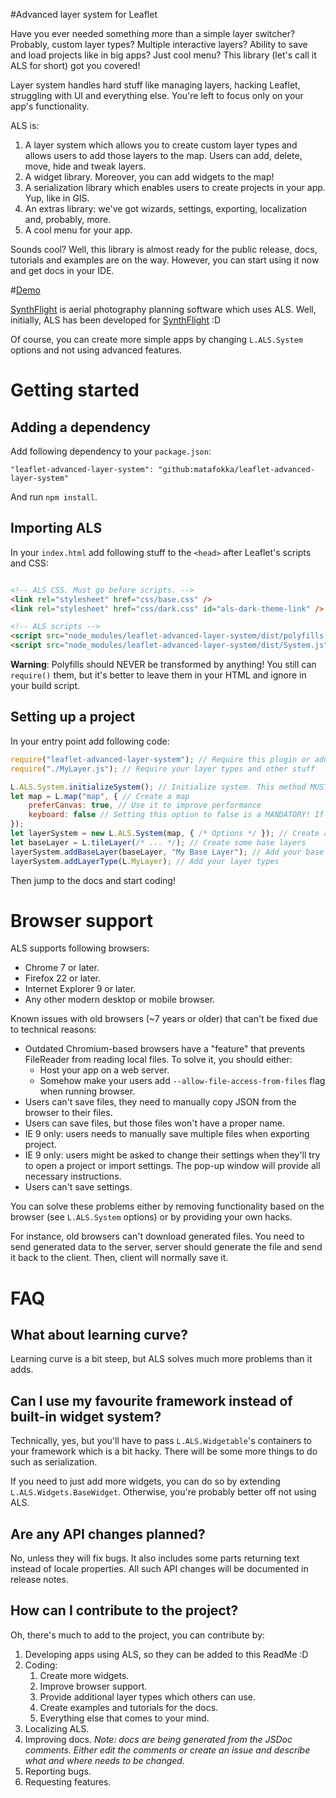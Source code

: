 <!-- This readme is for library. For readme for the docs, see README_DOCS.md -->

#Advanced layer system for Leaflet

Have you ever needed something more than a simple layer switcher? Probably, custom layer types? Multiple interactive layers? Ability to save and load projects like in big apps? Just cool menu? This library (let's call it ALS for short) got you covered!

Layer system handles hard stuff like managing layers, hacking Leaflet, struggling with UI and everything else. You're left to focus only on your app's functionality.

ALS is:

1. A layer system which allows you to create custom layer types and allows users to add those layers to the map. Users can add, delete, move, hide and tweak layers.
1. A widget library. Moreover, you can add widgets to the map!
1. A serialization library which enables users to create projects in your app. Yup, like in GIS.
1. An extras library: we've got wizards, settings, exporting, localization and, probably, more.
1. A cool menu for your app.

Sounds cool? Well, this library is almost ready for the public release, docs, tutorials and examples are on the way. However, you can start using it now and get docs in your IDE.

#[Demo](https://matafokka.github.io/SynthFlight)

[SynthFlight](https://matafokka.github.io/SynthFlight) is aerial photography planning software which uses ALS. Well, initially, ALS has been developed for [SynthFlight](https://matafokka.github.io/SynthFlight) :D

Of course, you can create more simple apps by changing `L.ALS.System` options and not using advanced features.

# Getting started

## Adding a dependency

Add following dependency to your `package.json`:

`"leaflet-advanced-layer-system": "github:matafokka/leaflet-advanced-layer-system"`

And run `npm install`.

## Importing ALS

In your `index.html` add following stuff to the `<head>` after Leaflet's scripts and CSS:

```html

<!-- ALS CSS. Must go before scripts. -->
<link rel="stylesheet" href="css/base.css" />
<link rel="stylesheet" href="css/dark.css" id="als-dark-theme-link" /> <!-- ID is required -->

<!-- ALS scripts -->
<script src="node_modules/leaflet-advanced-layer-system/dist/polyfills.js"></script> <!-- Polyfills, must go before ALS -->
<script src="node_modules/leaflet-advanced-layer-system/dist/System.js"></script> <!-- ALS entry point. Alternatively, you can require it in your main script -->
```

**Warning**: Polyfills should NEVER be transformed by anything! You still can `require()` them, but it's better to leave them in your HTML and ignore in your build script.

## Setting up a project

In your entry point add following code:
```JavaScript
require("leaflet-advanced-layer-system"); // Require this plugin or add it to your .html page via "script" tag as has been shown above
require("./MyLayer.js"); // Require your layer types and other stuff

L.ALS.System.initializeSystem(); // Initialize system. This method MUST be called after all Leaflet and ALS imports.
let map = L.map("map", { // Create a map
    preferCanvas: true, // Use it to improve performance
    keyboard: false // Setting this option to false is a MANDATORY! If you don't do that, you'll encounter problems when using L.ALS.LeafletLayers.WidgetLayer!
});
let layerSystem = new L.ALS.System(map, { /* Options */ }); // Create an instance of this class
let baseLayer = L.tileLayer(/* ... */); // Create some base layers
layerSystem.addBaseLayer(baseLayer, "My Base Layer"); // Add your base layers to the system
layerSystem.addLayerType(L.MyLayer); // Add your layer types
```

Then jump to the docs and start coding!

# Browser support

ALS supports following browsers:

* Chrome 7 or later.
* Firefox 22 or later.
* Internet Explorer 9 or later.
* Any other modern desktop or mobile browser.

Known issues with old browsers (~7 years or older) that can't be fixed due to technical reasons:
* Outdated Chromium-based browsers have a "feature" that prevents FileReader from reading local files. To solve it, you should either:
    * Host your app on a web server.
    * Somehow make your users add `--allow-file-access-from-files` flag when running browser.
* Users can't save files, they need to manually copy JSON from the browser to their files.
* Users can save files, but those files won't have a proper name.
* IE 9 only: users needs to manually save multiple files when exporting project.
* IE 9 only: users might be asked to change their settings when they'll try to open a project or import settings. The pop-up window will provide all necessary instructions.
* Users can't save settings.

You can solve these problems either by removing functionality based on the browser (see `L.ALS.System` options) or by providing your own hacks.

For instance, old browsers can't download generated files. You need to send generated data to the server, server should generate the file and send it back to the client. Then, client will normally save it.

# FAQ

## What about learning curve?

Learning curve is a bit steep, but ALS solves much more problems than it adds.

## Can I use my favourite framework instead of built-in widget system?

Technically, yes, but you'll have to pass `L.ALS.Widgetable`'s containers to your framework which is a bit hacky. There will be some more things to do such as serialization.

If you need to just add more widgets, you can do so by extending `L.ALS.Widgets.BaseWidget`. Otherwise, you're probably better off not using ALS.

## Are any API changes planned?

No, unless they will fix bugs. It also includes some parts returning text instead of locale properties. All such API changes will be documented in release notes.

## How can I contribute to the project?

Oh, there's much to add to the project, you can contribute by:

1. Developing apps using ALS, so they can be added to this ReadMe :D
1. Coding:
    1. Create more widgets.
    1. Improve browser support.
    1. Provide additional layer types which others can use.
    1. Create examples and tutorials for the docs.
    1. Everything else that comes to your mind.
1. Localizing ALS.
1. Improving docs. *Note: docs are being generated from the JSDoc comments. Either edit the comments or create an issue and describe what and where needs to be changed.*
1. Reporting bugs.
1. Requesting features.